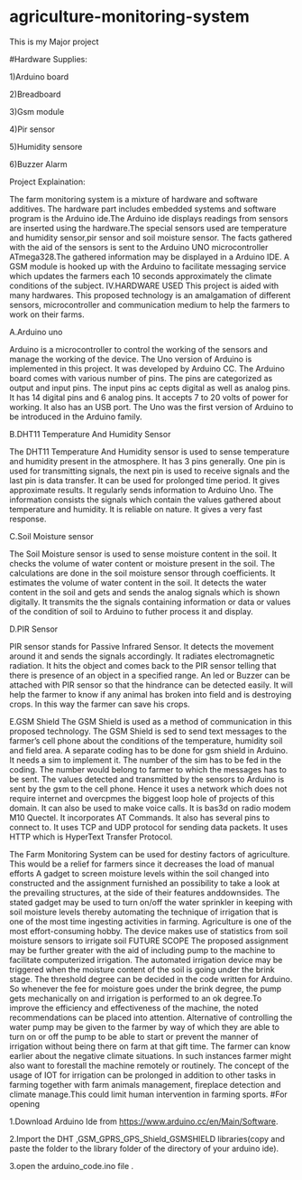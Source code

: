 # agriculture-monitoring-system
This is my Major project  

#Hardware Supplies:

1)Arduino board

2)Breadboard

3)Gsm module

4)Pir sensor

5)Humidity sensore

6)Buzzer Alarm


Project Explaination:

The farm monitoring system is a mixture of hardware and software additives. The hardware part includes embedded systems and software program is the Arduino ide.The Arduino ide displays readings from sensors are inserted using the hardware.The special sensors used are temperature and humidity sensor,pir sensor and soil moisture sensor. The facts gathered with the aid of the sensors is sent to the Arduino UNO microcontroller ATmega328.The gathered information may be displayed in a Arduino IDE. A GSM module is hooked up with the Arduino to facilitate messaging service which updates the farmers each 10 seconds approximately the climate conditions of the subject. IV.HARDWARE USED This project is aided with many hardwares. This proposed technology is an amalgamation of different sensors, microcontroller and communication medium to help the farmers to work on their farms.

A.Arduino uno

Arduino is a microcontroller to control the working of the sensors and manage the working of the device. The Uno version of Arduino is implemented in this project. It was developed by Arduino CC. The Arduino board comes with various number of pins. The pins are categorized as output and input pins. The input pins ac cepts digital as well as analog pins. It has 14 digital pins and 6 analog pins. It accepts 7 to 20 volts of power for working. It also has an USB port. The Uno was the first version of Arduino to be introduced in the Arduino family.

B.DHT11 Temperature And Humidity Sensor

The DHT11 Temperature And Humidity sensor is used to sense temperature and humidity present in the atmosphere. It has 3 pins generally. One pin is used for transmitting signals, the next pin is used to receive signals and the last pin is data transfer. It can be used for prolonged time period. It gives approximate results. It regularly sends information to Arduino Uno. The information consists the signals which contain the values gathered about temperature and humidity. It is reliable on nature. It gives a very fast response.

C.Soil Moisture sensor

The Soil Moisture sensor is used to sense moisture content in the soil. It checks the volume of water content or moisture present in the soil. The calculations are done in the soil moisture sensor through coefficients. It estimates the volume of water content in the soil. It detects the water content in the soil and gets and sends the analog signals which is shown digitally. It transmits the the signals containing information or data or values of the condition of soil to Arduino to futher process it and display.

D.PIR Sensor

PIR sensor stands for Passive Infrared Sensor. It detects the movement around it and sends the signals accordingly. It radiates electromagnetic radiation. It hits the object and comes back to the PIR sensor telling that there is presence of an object in a specified range. An led or Buzzer can be attached with PIR sensor so that the hindrance can be detected easily. It will help the farmer to know if any animal has broken into field and is destroying crops. In this way the farmer can save his crops.

E.GSM Shield The GSM Shield is used as a method of communication in this proposed technology. The GSM Shield is sed to send text messages to the farmer’s cell phone about the conditions of the temperature, humidity soil and field area. A separate coding has to be done for gsm shield in Arduino. It needs a sim to implement it. The number of the sim has to be fed in the coding. The number would belong to farmer to which the messages has to be sent. The values detected and transmitted by the sensors to Arduino is sent by the gsm to the cell phone. Hence it uses a network which does not require internet and overcpmes the biggest loop hole of projects of this domain. It can also be used to make voice calls. It is bas3d on radio modem M10 Quectel. It incorporates AT Commands. It also has several pins to connect to. It uses TCP and UDP protocol for sending data packets. It uses HTTP which is HyperText Transfer Protocol.

The Farm Monitoring System can be used for destiny factors of agriculture. This would be a relief for farmers since it decreases the load of manual efforts A gadget to screen moisture levels within the soil changed into constructed and the assignment furnished an possibility to take a look at the prevailing structures, at the side of their features anddownsides. The stated gadget may be used to turn on/off the water sprinkler in keeping with soil moisture levels thereby automating the technique of irrigation that is one of the most time ingesting activities in farming. Agriculture is one of the most effort-consuming hobby. The device makes use of statistics from soil moisture sensors to irrigate soil FUTURE SCOPE The proposed assignment may be further greater with the aid of including pump to the machine to facilitate computerized irrigation. The automated irrigation device may be triggered when the moisture content of the soil is going under the brink stage. The threshold degree can be decided in the code written for Arduino. So whenever the fee for moisture goes under the brink degree, the pump gets mechanically on and irrigation is performed to an ok degree.To improve the efficiency and effectiveness of the machine, the noted recommendations can be placed into attention. Alternative of controlling the water pump may be given to the farmer by way of which they are able to turn on or off the pump to be able to start or prevent the manner of irrigation without being there on farm at that gift time. The farmer can know earlier about the negative climate situations. In such instances farmer might also want to forestall the machine remotely or routinely. The concept of the usage of IOT for irrigation can be prolonged in addition to other tasks in farming together with farm animals management, fireplace detection and climate manage.This could limit human intervention in farming sports. #For opening

  1.Download Arduino Ide from https://www.arduino.cc/en/Main/Software.

  2.Import the DHT ,GSM_GPRS_GPS_Shield_GSMSHIELD libraries(copy and paste the folder to the library folder of the directory of your arduino ide).

  3.open the arduino_code.ino file .






 
 



